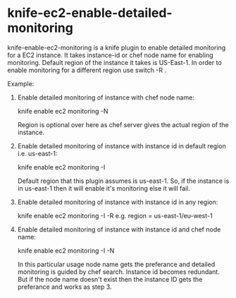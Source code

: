 knife-ec2-enable-detailed-monitoring
====================================

knife-enable-ec2-monitoring is a knife plugin to enable detailed monitoring for a EC2 instance.
It takes instance-id or chef node name for enabling monitoring. Default region of the instance it takes is US-East-1. In order to enable monitoring for a different region use switch -R .

Example:

1) Enable detailed monitoring of instance with chef node name:

   knife enable ec2 monitoring -N <node name>
	
	 Region is optional over here as chef server gives the actual region of the instance.

2) Enable detailed monitoring of instance with instance id in default region i.e. us-east-1:

   knife enable ec2 monitoring -I <instance id>
	 
	 Default region that this plugin assumes is us-east-1. So, if the instance is in us-east-1 then it will enable it's monitoring else it will fail.

3) Enable detailed monitoring of instance with instance id in any region:
   
	 knife enable ec2 monitoring -I <instance id> -R <region> 
	 e.g. region = us-east-1/eu-west-1

4) Enable detailed monitoring of instance with instance id and chef node name: 
   
	 knife enable ec2 monitoring -I <instance id> -N <node name>

	 In this particular usage node name gets the preferance and detailed monitoring is guided by chef search. Instance id becomes redundant. 
	 But if the node name doesn't exist then the instance ID gets the preferance and works as step 3.


   
	 





